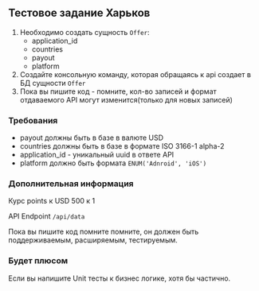 ## Тестовое задание Харьков
1. Необходимо создать сущность `Offer`:
    * application_id
    * countries
    * payout
    * platform
2. Создайте консольную команду, которая обращаясь к api создает в БД сущности `Offer`
3. Пока вы пишите код - помните, кол-во записей и формат отдаваемого API могут изменится(только для новых записей)

### Требования
* payout должны быть в базе в валюте USD
* countries должны быть в базе в формате ISO 3166-1 alpha-2
* application_id - уникальный uuid в ответе API
* platform должно быть  формата `ENUM('Adnroid', 'iOS')`

### Дополнительная информация
Курс points к USD 500 к 1

API Endpoint `/api/data`

Пока вы пишите код помните помните, он должен быть поддерживаемым, расширяемым, тестируемым.
### Будет плюсом
Если вы напишите Unit тесты к бизнес логике, хотя бы частично.